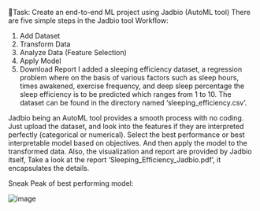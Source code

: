 🎯Task: Create an end-to-end ML project using Jadbio (AutoML tool)
There are five simple steps in the Jadbio tool Workflow:
1)	Add Dataset 
2)	Transform Data 
3)	Analyze Data (Feature Selection)
4)	Apply Model
5)	Download Report
I added a sleeping efficiency dataset, a regression problem where on the basis of various factors such as sleep hours, times awakened, exercise frequency, and deep sleep percentage the sleep efficiency is to be predicted which ranges from 1 to 10. The dataset can be found in the directory named ‘sleeping_efficiency.csv’.

Jadbio being an AutoML tool provides a smooth process with no coding. Just upload the dataset, and look into the features if they are interpreted perfectly (categorical or numerical). Select the best performance or best interpretable model based on objectives. And then apply the model to the transformed data. 
Also, the visualization and report are provided by Jadbio itself, Take a look at the report ‘Sleeping_Efficiency_Jadbio.pdf’, it encapsulates the details.

Sneak Peak of best performing model:

![image](https://github.com/Samarth-Sharma-G/Data-Mining-CMPE-255/assets/107587243/32018048-065e-470f-b3c3-738e6dc2d2df)


